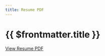 ```yaml
---
title: Resume PDF
---
```


# {{ $frontmatter.title }}

<a href="./public/michelle-mac-resume.pdf" target="_blank" rel="noopener noreferrer">View Resume PDF</a>